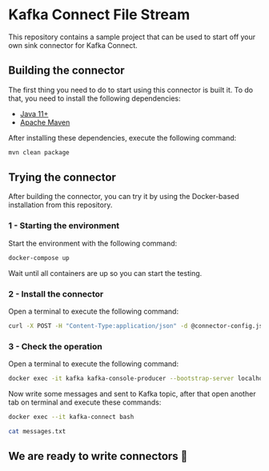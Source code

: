 # Kafka Connect File Stream

This repository contains a sample project that can be used to start off your own sink connector for Kafka Connect.

## Building the connector

The first thing you need to do to start using this connector is built it. To do that, you need to install the following dependencies:

- [Java 11+](https://openjdk.java.net/)
- [Apache Maven](https://maven.apache.org/)

After installing these dependencies, execute the following command:

```bash
mvn clean package
```

## Trying the connector

After building the connector, you can try it by using the Docker-based installation from this repository.

### 1 - Starting the environment

Start the environment with the following command:

```bash
docker-compose up
```

Wait until all containers are up so you can start the testing.

### 2 - Install the connector

Open a terminal to execute the following command:

```bash
curl -X POST -H "Content-Type:application/json" -d @connector-config.json http://localhost:8083/connectors
```

### 3 - Check the operation

Open a terminal to execute the following command:

```bash
docker exec -it kafka kafka-console-producer --bootstrap-server localhost:19092 --topic some-topic
```

Now write some messages and sent to Kafka topic, after that open another tab on terminal and execute these commands:

```bash
docker exec --it kafka-connect bash
```

```bash
cat messages.txt
```

## We are ready to write connectors 🚀
